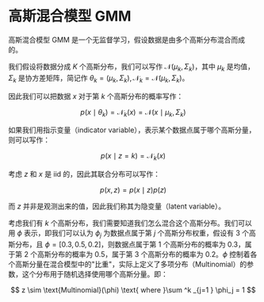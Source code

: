 # 高斯混合模型 GMM

高斯混合模型 GMM 是一个无监督学习，假设数据是由多个高斯分布混合而成的。

我们假设将数据分成 $K$ 个高斯分布，我们可以写作 $\mathcal{N}(\mu_k, \Sigma_k)$，其中 $\mu_k$ 是均值，$\Sigma_k$ 是协方差矩阵，简记作 $\theta_k = (\mu_k, \Sigma_k), \mathcal{N}_k = \mathcal{N}(\mu_k, \Sigma_k)$。

因此我们可以把数据 $x$ 对于第 $k$ 个高斯分布的概率写作：

$$
p(x \mid \theta_k) = \mathcal{N}_k(x)
= \mathcal{N}(x \mid \mu_k, \Sigma_k)
$$

如果我们用指示变量（indicator variable），表示某个数据点属于哪个高斯分量，则可以写作：

$$
p(x \mid z = k) = \mathcal{N}_k(x)
$$

考虑 $z$ 和 $x$ 是 iid 的，因此其联合分布可以写作：

$$
p(x, z)
= p(x \mid z) p(z)
$$

而 $z$ 并非是观测出来的值，因此我们称其为隐变量（latent variable）。

考虑我们有 $k$ 个高斯分布，我们需要知道我们怎么混合这个高斯分布。我们可以用 $\phi$ 表示，即我们可以认为 $\phi_j$ 为数据点属于第 $j$ 个高斯分布权重，假设有 3 个高斯分布，且 $\phi = [0.3, 0.5, 0.2]$，则数据点属于第 1 个高斯分布的概率为 0.3，属于第 2 个高斯分布的概率为 0.5，属于第 3 个高斯分布的概率为 0.2。$\phi$ 控制着各个高斯分量在混合模型中的"比重"，实际上定义了多项分布（Multinomial）的参数，这个分布用于随机选择使用哪个高斯分量。即：

$$
z \sim \text{Multinomial}(\phi) \text{ where }\sum ^k _{j=1 } \phi_j = 1
$$


